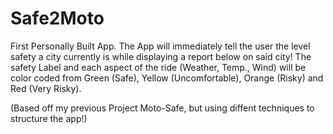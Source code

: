 # Safe2Moto

First Personally Built App. The App will immediately tell the user the level safety a city currently is while displaying a report below on said city! The safety Label and each aspect of the ride (Weather, Temp., Wind) will be color coded from Green (Safe), Yellow (Uncomfortable), Orange (Risky) and Red (Very Risky).

(Based off my previous Project Moto-Safe, but using diffent techniques to structure the app!)
